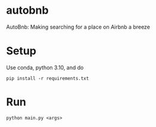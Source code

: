 # autobnb

AutoBnb: Making searching for a place on Airbnb a breeze

# Setup

Use conda, python 3.10, and do

`pip install -r requirements.txt`

# Run

`python main.py <args>`
